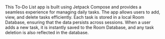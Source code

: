 This To-Do List app is built using Jetpack Compose and provides a seamless experience for managing daily tasks.
The app allows users to add, view, and delete tasks efficiently. 
Each task is stored in a local Room Database, ensuring that the data persists across sessions.
When a user adds a new task, it is instantly saved to the Room Database, and any task deletion is also reflected in the database.
